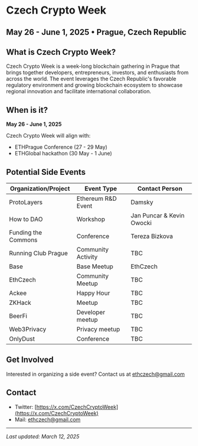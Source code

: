 # Czech Crypto Week
## May 26 - June 1, 2025 • Prague, Czech Republic

## What is Czech Crypto Week?
Czech Crypto Week is a week-long blockchain gathering in Prague that brings together developers, entrepreneurs, investors, and enthusiasts from across the world. The event leverages the Czech Republic's favorable regulatory environment and growing blockchain ecosystem to showcase regional innovation and facilitate international collaboration.

## When is it?
**May 26 - June 1, 2025**

Czech Crypto Week will align with:
* ETHPrague Conference (27 - 29 May)
* ETHGlobal hackathon (30 May - 1 June)

## Potential Side Events

| Organization/Project | Event Type | Contact Person |
|----------------------|------------|----------------|
| ProtoLayers | Ethereum R&D Event | Damsky |
| How to DAO | Workshop | Jan Puncar & Kevin Owocki |
| Funding the Commons | Conference | Tereza Bizkova |
| Running Club Prague | Community Activity | TBC |
| Base | Base Meetup | EthCzech |
| EthCzech | Community Meetup | TBC |
| Ackee | Happy Hour | TBC |
| ZKHack | Meetup | TBC |
| BeerFi | Developer meetup | TBC |
| Web3Privacy | Privacy meetup | TBC |
| OnlyDust | Conference | TBC |

## Get Involved
Interested in organizing a side event? Contact us at ethczech@gmail.com

## Contact
* Twitter: [https://x.com/CzechCryptoWeek](https://x.com/CzechCryptoWeek)
* Mail: ethczech@gmail.com

---

*Last updated: March 12, 2025*
